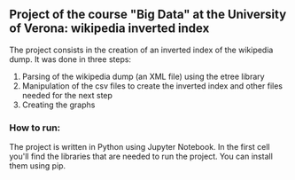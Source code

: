 ## Project of the course "Big Data" at the University of Verona: wikipedia inverted index
The project consists in the creation of an inverted index of the wikipedia dump.
It was done in three steps:
1. Parsing of the wikipedia dump (an XML file) using the etree library
2. Manipulation of the csv files to create the inverted index and other files needed for the next step
3. Creating the graphs
<h3> How to run: </h3>
The project is written in Python using Jupyter Notebook. In the first cell you'll find the libraries that are needed to run the project. You can install them using pip.